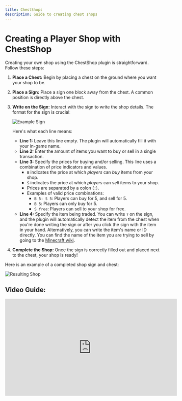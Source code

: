 ```yaml
---
title: ChestShops
description: Guide to creating chest shops
---
```


# Creating a Player Shop with ChestShop

Creating your own shop using the ChestShop plugin is straightforward. Follow these steps:

1.  **Place a Chest:** Begin by placing a chest on the ground where you want your shop to be.
2.  **Place a Sign:** Place a sign one block away from the chest. A common position is directly above the chest.
3.  **Write on the Sign:** Interact with the sign to write the shop details. The format for the sign is crucial:

    ![Example Sign](https://cdn-raw.modrinth.com/data/QI2CAnAl/images/f6fb7818af0689d133f53b3c24fab7ec9c91a4b2.gif)

    Here's what each line means:

    *   **Line 1:** Leave this line empty. The plugin will automatically fill it with your in-game name.
    *   **Line 2:** Enter the amount of items you want to buy or sell in a single transaction.
    *   **Line 3:** Specify the prices for buying and/or selling. This line uses a combination of price indicators and values.
        *   `B` indicates the price at which *players* can *buy* items from your shop.
        *   `S` indicates the price at which *players* can *sell* items to your shop.
        *   Prices are separated by a colon (`:`).
        *   Examples of valid price combinations:
            *   `B 5: S 5`: Players can buy for 5, and sell for 5.
            *   `B 5`: Players can only buy for 5.
            *   `S free`: Players can sell to your shop for free.
    *   **Line 4:** Specify the item being traded. You can write `?` on the sign, and the plugin will automatically detect the item from the chest when you're done writing the sign or after you click the sign with the item in your hand. Alternatively, you can write the item's name or ID directly. You can find the name of the item you are trying to sell by going to the [Minecraft wiki](https://minecraft.wiki).

4.  **Complete the Shop:** Once the sign is correctly filled out and placed next to the chest, your shop is ready!

Here is an example of a completed shop sign and chest:

![Resulting Shop](https://cdn-raw.modrinth.com/data/QI2CAnAl/images/a0bb9d3a3154dc2935862614279f405a5f483ca3.gif)

## Video Guide:

<iframe width="560" height="315" src="https://www.youtube.com/embed/Zap3snBb5Fw?si=wlmgBAmO7G-WsYPB&amp;start=628" title="YouTube video player" frameborder="0" allow="accelerometer; autoplay; clipboard-write; encrypted-media; gyroscope; picture-in-picture; web-share" referrerpolicy="strict-origin-when-cross-origin" allowfullscreen></iframe>